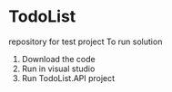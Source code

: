 # TodoList
repository for test project
To run solution
1) Download the code
2) Run in visual studio
3) Run TodoList.API project

